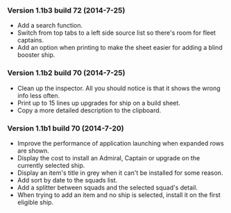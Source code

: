 ### Version 1.1b3 build 72 (2014-7-25)

* Add a search function.
* Switch from top tabs to a left side source list so there's room for fleet captains.
* Add an option when printing to make the sheet easier for adding a blind booster ship.

### Version 1.1b2 build 70 (2014-7-25)

* Clean up the inspector. All you should notice is that it shows the wrong info less often.
* Print up to 15 lines up upgrades for ship on a build sheet.
* Copy a more detailed description to the clipboard.

### Version 1.1b1 build 70 (2014-7-20)

* Improve the performance of application launching when expanded rows are shown.
* Display the cost to install an Admiral, Captain or upgrade on the currently selected ship.
* Display an item's title in grey when it can't be installed for some reason.
* Add sort by date to the squads list.
* Add a splitter between squads and the selected squad's detail.
* When trying to add an item and no ship is selected, install it on the first eligible ship.

